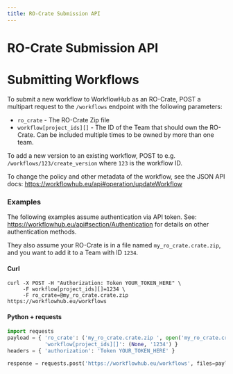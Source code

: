 ```yaml
---
title: RO-Crate Submission API
---
```


# RO-Crate Submission API

# Submitting Workflows

To submit a new workflow to WorkflowHub as an RO-Crate, POST a multipart request to the `/workflows` endpoint with the following parameters:

 * `ro_crate` - The RO-Crate Zip file
 * `workflow[project_ids][]` - The ID of the Team that should own the RO-Crate. Can be included multiple times to be owned by more than one team.

To add a new version to an existing workflow, POST to e.g. `/workflows/123/create_version` where `123` is the workflow ID.

To change the policy and other metadata of the workflow, see the JSON API docs: https://workflowhub.eu/api#operation/updateWorkflow

### Examples

The following examples assume authentication via API token. See: https://workflowhub.eu/api#section/Authentication for details on other authentication methods.

They also assume your RO-Crate is in a file named `my_ro_crate.crate.zip`, and you want to add it to a Team with ID `1234`.

#### Curl

```
curl -X POST -H "Authorization: Token YOUR_TOKEN_HERE" \
     -F workflow[project_ids][]=1234 \
     -F ro_crate=@my_ro_crate.crate.zip https://workflowhub.eu/workflows
```

#### Python + requests

```python
import requests
payload = { 'ro_crate': ('my_ro_crate.crate.zip ', open('my_ro_crate.crate.zip', 'rb')), 
            'workflow[project_ids][]': (None, '1234') }
headers = { 'authorization': 'Token YOUR_TOKEN_HERE' }

response = requests.post('https://workflowhub.eu/workflows', files=payload, headers=headers)
```
